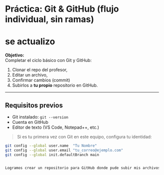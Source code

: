 # Práctica: Git & GitHub (flujo individual, sin ramas)

# se actualizo

**Objetivo:**  
Completar el ciclo básico con Git y GitHub:
1) Clonar el repo del profesor,
2) Editar un archivo,
3) Confirmar cambios (commit)
4) Subirlos a **tu propio** repositorio en GitHub.

---

## Requisitos previos
- Git instalado: `git --version`
- Cuenta en GitHub
- Editor de texto (VS Code, Notepad++, etc.)

> Si es tu primera vez con Git en este equipo, configura tu identidad:
```bash
git config --global user.name  "Tu Nombre"
git config --global user.email "tu_correo@ejemplo.com"
git config --global init.defaultBranch main


Logramos crear un repositorio para GitHub donde pude subir mis archivos y podre subir mis practicas